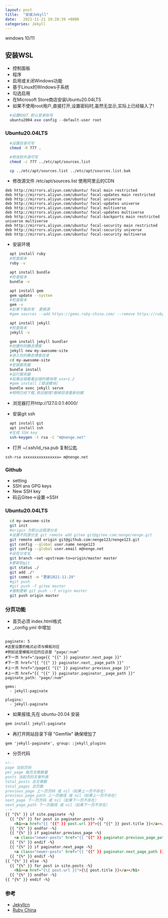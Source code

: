```yaml
---
layout: post
title:  "安装Jekyll"
date:   2021-11-21 19:28:39 +0800
categories: Jekyll
---
```

windows 10/11

## 安装WSL
- 控制面板
- 程序
- 启用或关闭Windows功能
- 基于Linux的Windows子系统
- 勾选启用
- 在Microsoft Store商店安装Ubuntu20.04LTS
- 如果不使用root用户,直接打开,设置密码时,虽然无显示,实际上已经输入了!

```powershell
  #设置ROOT 默认登录账号
  ubuntu2004.exe config --default-user root
```

### Ubuntu20.04LTS

```bash
  #设置目录可写
  chmod -R 777 .

  #修改软件源可写
  chmod -c 777 ../etc/apt/sources.list

  cp ../etc/apt/sources.list ../etc/apt/sources.list.bak
```
- 修改源文件 /etc/apt/sources.list 使用阿里云的CDN

```text
deb http://mirrors.aliyun.com/ubuntu/ focal main restricted
deb http://mirrors.aliyun.com/ubuntu/ focal-updates main restricted
deb http://mirrors.aliyun.com/ubuntu/ focal universe
deb http://mirrors.aliyun.com/ubuntu/ focal-updates universe
deb http://mirrors.aliyun.com/ubuntu/ focal multiverse
deb http://mirrors.aliyun.com/ubuntu/ focal-updates multiverse
deb http://mirrors.aliyun.com/ubuntu/ focal-backports main restricted universe multiverse
deb http://mirrors.aliyun.com/ubuntu/ focal-security main restricted
deb http://mirrors.aliyun.com/ubuntu/ focal-security universe
deb http://mirrors.aliyun.com/ubuntu/ focal-security multiverse
```

- 安装环境

```bash
  apt install ruby
  #检查版本
  ruby -v

  apt install bundle
  #检查版本
  bundle -v

  apt install gem
  gem update --system
  #检查版本
  gem -v
  #如果下载异常  更换源
  #gem sources --add https://gems.ruby-china.com/ --remove https://rubygems.org/

  apt install jekyll
  #检查版本
  jekyll -v

  gem install jekyll bundler
  #创建你的静态博客
  jekyll new my-awesome-site
  #进入你的静态博客目录
  cd my-awesome-site
  #安装服务器
  bundle install
  #运行服务器
  #如果出错看看出错的模块用 xxx>1.2
  #gem install [错误模块]
  bundle exec jekyll serve
  #明明已经下载,依旧报错?删掉目录重新创建.
```
- 浏览器打开http://127.0.0.1:4000/

- 安装git ssh

```bash
  apt install git
  apt install ssh
  #生成 SSH key
  ssh-keygen -t rsa -C "m@nenge.net"
```
- 打开 ~/.ssh/id_rsa.pub 复制公匙

```text
ssh-rsa xxxxxxxxxxxxxxxx= m@nenge.net
```
### Github
- setting
- SSH ans GPG keys
- New SSH key
- 码云Gitee→设置→SSH

### Ubuntu20.04LTS

```bash
  cd my-awesome-site
  git init
  #origin 为默认远程源分支
  #设置不同源分支 git remote add gitee git@gitee.com:nenge/nenge.git
  git remote add origin git@github.com:nenge123/nenge123.git
  git config --global user.name nenge123
  git config --global user.email m@nenge.net
  #设在分支名
  git branch –set-upstream-to=origin/master master
  #更新到git
  git status ./
  git add ./*
  git commit -m "更新2021-11-29"
  #git push
  #git push -f gitee master
  #强制更新 git push --f origin master
  git push origin master

```

### 分页功能
- 首页必须 index.html格式
- _config.yml 中增加

```text

paginate: 5
#这里设置的格式必须与模板对应
#例如这里模板对应的应该是 "page/:num"
#下一页 href="/page{{ "{{" }} paginator.next_page }}"
#下一页 href="{{ "{{" }} paginator.next__page_path }}"
#上一页 href="/page{{ "{{" }} paginator.previous_page }}"
#上一页 href="{{ "{{" }} paginator.paginator__page_path }}"
paginate_path: "page/:num"

gems:
  - jekyll-paginate

plugins:
  - jekyll-paginate

```
- 如果报错,先在 ubuntu-20.04 安装

```bash
gem install jekyll-paginate
```
- 再打开网站目录下得 "Gemfile" 确保增加了

```text
gem 'jekyll-paginate', group: :jekyll_plugins
```
- 分页代码

```html
<!--
page 当前页码
per_page 每页文章数量
posts 当前页的文章列表
total_posts 总文章数
total_pages 总页数
previous_page 上一页页码 或 nil（如果上一页不存在）
previous_page_path 上一页路径 或 nil（如果上一页不存在）
next_page 下一页页码 或 nil（如果下一页不存在）
next_page_path 下一页路径 或 nil（如果下一页不存在）
-->
{{ "{%" }} if site.paginate -%}
  {{ "{%" }} for post in paginator.posts -%}
    <h1><a href="{{ "{{" }} post.url }}">{{ "{{" }} post.title }}</a></h1>
  {{ "{%" }} endfor -%}
  {{ "{%" }} if paginator.previous_page -%}
    <a class="newer-posts" href="{{ "{{" }} paginator.previous_page_path }}"><i class="fa fa-chevron-left"></i> 上一页</a>
  {{ "{%" }} endif -%}
  {{ "{%" }} if paginator.next_page -%}
    <a class="newer-posts" href="{{ "{{" }} paginator.next_page_path }}"><i class="fa fa-chevron-left"></i> 上一页</a>
  {{ "{%" }} endif -%}
{{ "{%" }} else -%}
  {{ "{%" }} for post in site.posts -%}
    <h1><a href="{\{ post.url }}">{\{ post.title }}</a></h1>
  {{ "{%" }} endfor -%}
{{ "{%" }} endif -%}

```



### 参考
- [Jekyllcn]
- [Ruby China]



[Ruby China]://gems.ruby-china.com/
[Jekyllcn]://jekyllcn.com/

